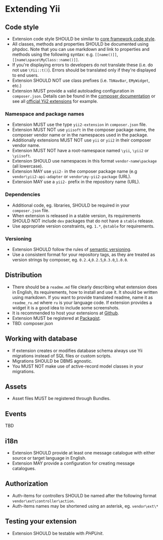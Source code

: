 Extending Yii
=============

Code style
----------

- Extension code style SHOULD be similar to [core framework code style](https://github.com/yiisoft/yii2/wiki/Core-framework-code-style).
- All classes, methods and properties SHOULD be documented using phpdoc. Note that you can use markdown and link to properties and methods
using the following syntax: e.g. `[[name()]]`, `[[name\space\MyClass::name()]]`.
- If you're displaying errors to developers do not translate these (i.e. do not use `\Yii::t()`). Errors should be
  translated only if they're displayed to end users.
- Extension SHOULD NOT use class prefixes (i.e. `TbNavBar`, `EMyWidget`, etc.)
- Extension MUST provide a valid autoloading configuration in `composer.json`. Details can be found in the [composer documentation](http://getcomposer.org/doc/04-schema.md#autoload) or see all [official Yii2 extensions](https://github.com/yiisoft/yii2/tree/master/extensions/yii) for example.



### Namespace and package names

- Extension MUST use the type `yii2-extension` in `composer.json` file.
- Extension MUST NOT use `yiisoft` in the composer package name, the composer vendor name or in the namespaces used in the package.
- Additionally extensions MUST NOT use `yii` or `yii2` in their composer vendor name.
- Extension MUST NOT have a root-namespace named `\yii`, `\yii2` or `\yiisoft`.
- Extension SHOULD use namespaces in this format `vendor-name\package` (all lowercase).
- Extension MAY use `yii2-` in the composer package name (e.g `vendor\yii2-api-adapter` or `vendor\my-yii2-package` (URL).
- Extension MAY use a `yii2-` prefix in the repository name (URL).

### Dependencies

- Additional code, eg. libraries, SHOULD be required in your `composer.json` file.
- When extension is released in a stable version, its requirements SHOULD NOT include `dev` packages that do not have a `stable` release.
- Use appropriate version constraints, eg. `1.*`, `@stable` for requirements.

### Versioning

- Extension SHOULD follow the rules of [semantic versioning](http://semver.org).
- Use a consistent format for your repository tags, as they are treated as version strings by composer, eg. `0.2.4`,`0.2.5`,`0.3.0`,`1.0.0`.

Distribution
------------

- There should be a `readme.md` file clearly describing what extension does in English, its requirements, how to install
  and use it. It should be written using markdown. If you want to provide translated readme, name it as `readme_ru.md`
  where `ru` is your language code. If extension provides a widget it is a good idea to include some screenshots.
- It is recommended to host your extensions at [Github](github.com).
- Extension MUST be registered at [Packagist](https://packagist.org).
- TBD: composer.json

Working with database
---------------------

- If extension creates or modifies database schema always use Yii migrations instead of SQL files or custom scripts.
- Migrations SHOULD be DBMS agnostic.
- You MUST NOT make use of active-record model classes in your migrations.

Assets
------

- Asset files MUST be registered through Bundles.

Events
------

TBD

i18n
----

- Extension SHOULD provide at least one message catalogue with either source or target language in English.
- Extension MAY provide a configuration for creating message catalogues.

Authorization
-------------

- Auth-items for controllers SHOULD be named after the following format `vendor\ext\controller\action`.
- Auth-items names may be shortened using an asterisk, eg. `vendor\ext\*`

Testing your extension
----------------------

- Extension SHOULD be testable with *PHPUnit*.
